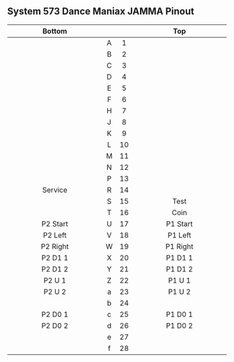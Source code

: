 <style>
    .jamma table th:first-of-type {
        width: 45%;
    }
    .jamma table th:nth-of-type(2) {
        width: 5%;
    }
    .jamma table th:nth-of-type(3) {
        width: 5%;
    }
    .jamma table th:nth-of-type(4) {
        width: 45%;
    }
</style>

<div class="jamma">

## System 573 Dance Maniax JAMMA Pinout

Bottom |  |  | Top
:------: | :------: | :------: | :------:
|  | A |  1 |  |
|  | B |  2 |  |
|  | C |  3 |  |
|  | D |  4 |  |
|  | E |  5 |  |
|  | F |  6 |  |
|  | H |  7 |  |
|  | J |  8 |  |
|  | K |  9 |  |
|  | L | 10 |  |
|  | M | 11 |  |
|  | N | 12 |  |
|  | P | 13 |  |
| Service | R | 14 |  |
|  | S | 15 | Test |
|  | T | 16 | Coin |
| P2 Start | U | 17 | P1 Start |
| P2 Left | V | 18 | P1 Left |
| P2 Right | W | 19 | P1 Right |
| P2 D1 1 | X | 20 | P1 D1 1 |
| P2 D1 2 | Y | 21 | P1 D1 2 |
| P2 U 1 | Z | 22 | P1 U 1 |
| P2 U 2 | a | 23 | P1 U 2 |
|  | b | 24 |  |
| P2 D0 1 | c | 25 | P1 D0 1 |
| P2 D0 2 | d | 26 | P1 D0 2 |
|  | e | 27 |  |
|  | f | 28 |  |

</div>